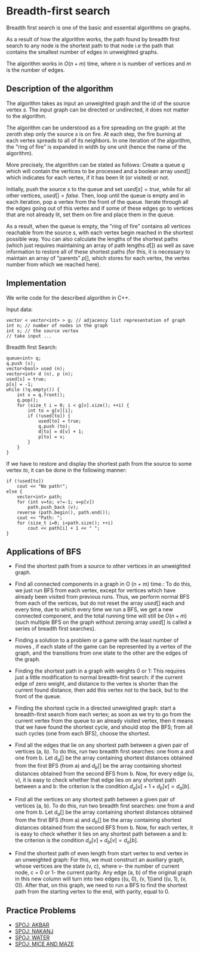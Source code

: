 <!--?title Breadth First Search -->

# Breadth-first search
Breadth first search is one of the basic and essential algorithms on graphs.

As a result of how the algorithm works, the path found by breadth first search to any node is the shortest path to that node i.e
the path that contains the smallest number of edges in unweighted graphs.

The algorithm works in $O(n + m)$ time, where $n$ is number of vertices and $m$ is the number of edges.

## Description of the algorithm

The algorithm takes as input an unweighted graph and the id of the source vertex $s$. The input graph can be directed or undirected,
it does not matter to the algorithm.

The algorithm can be understood as a fire spreading on the graph: at the zeroth step only the source $s$ is on fire. At each step, the fire burning at each vertex spreads to all of its neighbors. In one iteration of the algorithm, the "ring of
fire" is expanded in width by one unit (hence the name of the algorithm).

More precisely, the algorithm can be stated as follows: Create a queue $q$ which will contain the vertices to be processed and a
boolean array $used[]$ which indicates for each vertex, if it has been lit (or visited) or not.

Initially, push the source $s$ to the queue and set $used[s] = true$, while for all other vertices, $used[] = false$. Then, loop until the queue is empty and in each iteration, pop a vertex from the front of the queue. Iterate through all the edges going out
of this vertex and if some of these edges go to vertices that are not already lit, set them on fire and place them in the queue.

As a result, when the queue is empty, the "ring of fire" contains all vertices reachable from the source $s$, with each vertex
begin reached in the shortest possible way. You can also calculate the lengths of the shortest paths (which just requires maintaining an array of path lengths $d[]$) as well as save information to restore all of these shortest paths (for this, it is
necessary to maintain an array of "parents" $p[]$, which stores for each vertex, the vertex number from which we reached here).

## Implementation

We write code for the described algorithm in C++.

Input data:

    vector < vector<int> > g; // adjacency list representation of graph
    int n; // number of nodes in the graph
    int s; // the source vertex
    // take input ...

Breadth first Search:

    queue<int> q;
    q.push (s);
    vector<bool> used (n);
    vector<int> d (n), p (n);
    used[s] = true;
    p[s] = -1;
    while (!q.empty()) {
        int v = q.front();
        q.pop();
        for (size_t i = 0; i < g[v].size(); ++i) {
            int to = g[v][i];
            if (!used[to]) {
                used[to] = true;
                q.push (to);
                d[to] = d[v] + 1;
                p[to] = v;
            }
        }
    }

If we have to restore and display the shortest path from the source to some vertex $to$, it can be done in the following
manner:

    if (!used[to])
        cout << "No path!";
    else {
        vector<int> path;
        for (int v=to; v!=-1; v=p[v])
            path.push_back (v);
        reverse (path.begin(), path.end());
        cout << "Path: ";
        for (size_t i=0; i<path.size(); ++i)
            cout << path[i] + 1 << " ";
    }

## Applications of BFS

* Find the shortest path from a source to other vertices in an unweighted graph.

* Find all connected components in a graph in O (n + m) time.: To do this, we just run BFS from each vertex, except for vertices which have already been visited from previous runs. Thus, we perform normal BFS from each of the vertices, but do not reset the array $used []$ each and every time, due to which every time we run a BFS, we get a new connected component, and the total running time will still be $O (n + m)$ (such multiple BFS on the graph without zeroing array $used []$ is called a series of breadth first searches).

* Finding a solution to a problem or a game with the least number of moves , if each state of the game can be represented by a vertex of the graph, and the transitions from one state to the other are the edges of the graph.

* Finding the shortest path in a graph with weights 0 or 1: This requires just a little modification to normal breadth-first search: if the current edge of zero weight, and distance to the vertex is shorter than the current found distance, then add this vertex not to the back, but to the front of the queue.

* Finding the shortest cycle in a directed unweighted graph: start a breadth-first search from each vertex; as soon as we try to go from the current vertex from the queue to an already visited vertex, then it means that we have found the shortest cycle, and should stop the BFS; from all such cycles (one from each BFS), choose the shortest.

* Find all the edges that lie on any shortest path between a given pair of vertices (a, b). To do this, run two breadth first searches: one from a and one from b. Let $d_a []$ be the array containing shortest distances obtained from the first BFS (from a) and $d_b []$ be the array containing shortest distances obtained from the second BFS from b. Now, for every edge (u, v), it is easy to check whether that edge lies on any shortest path between a and b: the criterion is the condition $d_a [u] + 1 + d_b [v] = d_a [b]$.

* Find all the vertices on any shortest path between a given pair of vertices (a, b). To do this, run two breadth first searches: one from a and one from b. Let $d_a []$ be the array containing shortest distances obtained from the first BFS (from a) and $d_b []$ be the array containing shortest distances obtained from the second BFS from b.  Now, for each vertex, it is easy to check whether it lies on any shortest path between a and b: the criterion is the condition $d_a [v] + d_b [v] = d_a [b]$.

* Find the shortest path of even length from start vertex to end vertex in an unweighted graph: For this, we must construct an auxiliary graph, whose vertices are the state (v, c), where v- the number of current node, c = 0 or 1- the current parity. Any edge (a, b) of the original graph in this new column will turn into two edges ((u, 0), (v, 1))and ((u, 1), (v, 0)). After that, on this graph, we need to run a BFS to find the shortest path from the starting vertex to the end, with parity, equal to 0.

## Practice Problems

* [SPOJ: AKBAR](http://spoj.com/problems/AKBAR)
* [SPOJ: NAKANJ](http://www.spoj.com/problems/NAKANJ/)
* [SPOJ: WATER](http://www.spoj.com/problems/WATER)
* [SPOJ: MICE AND MAZE](http://www.spoj.com/problems/MICEMAZE/)


